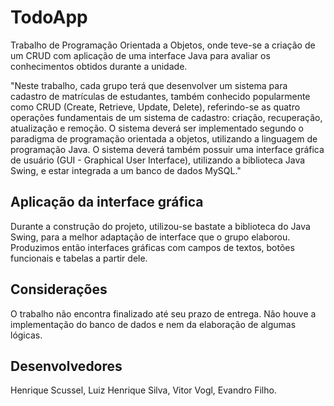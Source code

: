 # TodoApp
Trabalho de Programação Orientada a Objetos, onde teve-se a criação de um CRUD com aplicação de uma interface Java para avaliar os conhecimentos obtidos durante a unidade.

"Neste trabalho, cada grupo terá que desenvolver um sistema para cadastro de matrículas de estudantes, também conhecido popularmente como CRUD (Create, Retrieve, Update, Delete), referindo-se as quatro operações fundamentais de um sistema de cadastro: criação, recuperação, atualização e remoção. O sistema deverá ser implementado segundo o paradigma de programação orientada a objetos, utilizando a linguagem de programação Java. O sistema deverá também possuir uma interface gráfica de usuário (GUI - Graphical User Interface), utilizando a biblioteca Java Swing, e estar integrada a um banco de dados MySQL."

## Aplicação da interface gráfica
Durante a construção do projeto, utilizou-se bastate a biblioteca do Java Swing, para a melhor adaptação de interface que o grupo elaborou. 
Produzimos então interfaces gráficas com campos de textos, botões funcionais e tabelas a partir dele.

## Considerações
O trabalho não encontra finalizado até seu prazo de entrega. 
Não houve a implementação do banco de dados e nem da elaboração de algumas lógicas.

## Desenvolvedores
Henrique Scussel, Luiz Henrique Silva, Vitor Vogl, Evandro Filho.
